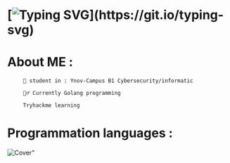 # [![Typing SVG](https://readme-typing-svg.demolab.com/?lines=Hello+My+name+is+Nans+Moll+!;)](https://git.io/typing-svg)

 # About ME :


      
         📖 student in : Ynov-Campus B1 Cybersecurity/informatic
  
         🤷‍♂️ Currently Golang programming
  
         Tryhackme learning 
  
   

# Programmation languages :
![Cover](github.com/nans-moll/nans-moll/edit/main/photos/golang_logo_icon_171073)"


